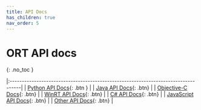 ```yaml
---
title: API Docs
has_children: true
nav_order: 5
---
```

# ORT API docs
{: .no_toc }

|:----------------------------------------------------------------------------------|
| <span class="fs-5"> [Python API Docs](./python/api_summary.html){: .btn } </span>  | 
| <span class="fs-5"> [Java API Docs](./java/index.html){: .btn} </span>   | 
| <span class="fs-5"> [Objective-C Docs](./objectivec/index.html){: .btn} </span> |
| <span class="fs-5"> [WinRT API Docs](https://docs.microsoft.com/windows/ai/windows-ml/api-reference){: .btn} </span>|
| <span class="fs-5"> [C# API Docs](./csharp-api){: .btn} </span>|
| <span class="fs-5"> [JavaScript API Docs](./js/index.html){: .btn} </span>|
| <span class="fs-5"> [Other API Docs](./other-apis){: .btn} </span>|
